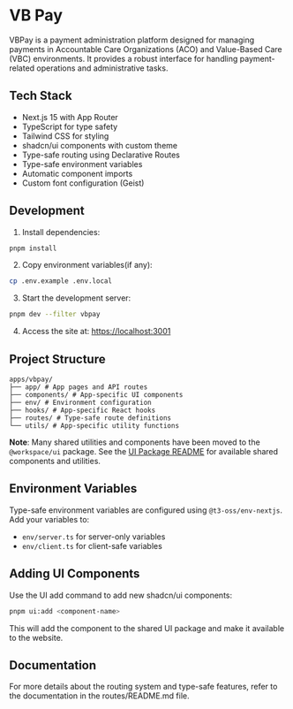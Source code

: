 # VB Pay

VBPay is a payment administration platform designed for managing payments in Accountable Care Organizations (ACO) and Value-Based Care (VBC) environments. It provides a robust interface for handling payment-related operations and administrative tasks.

## Tech Stack

- Next.js 15 with App Router
- TypeScript for type safety
- Tailwind CSS for styling
- shadcn/ui components with custom theme
- Type-safe routing using Declarative Routes
- Type-safe environment variables
- Automatic component imports
- Custom font configuration (Geist)

## Development

1. Install dependencies:

```bash
pnpm install
```

2. Copy environment variables(if any):

```bash
cp .env.example .env.local
```

3. Start the development server:

```bash
pnpm dev --filter vbpay
```

4. Access the site at: [https://localhost:3001](https://localhost:3001)

## Project Structure

```
apps/vbpay/
├── app/ # App pages and API routes
├── components/ # App-specific UI components
├── env/ # Environment configuration
├── hooks/ # App-specific React hooks
├── routes/ # Type-safe route definitions
└── utils/ # App-specific utility functions
```

**Note**: Many shared utilities and components have been moved to the `@workspace/ui` package. See the [UI Package README](../../packages/ui/README.md) for available shared components and utilities.

## Environment Variables

Type-safe environment variables are configured using `@t3-oss/env-nextjs`. Add your variables to:

- `env/server.ts` for server-only variables
- `env/client.ts` for client-safe variables

## Adding UI Components

Use the UI add command to add new shadcn/ui components:

```bash
pnpm ui:add <component-name>
```

This will add the component to the shared UI package and make it available to the website.

## Documentation

For more details about the routing system and type-safe features, refer to the documentation in the routes/README.md file.
